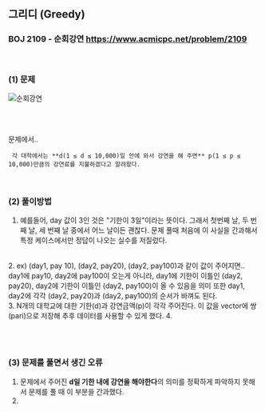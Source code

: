 ## 그리디 (Greedy) 
### BOJ 2109 - 순회강연      <https://www.acmicpc.net/problem/2109>

<br>

### (1) 문제 ###
![순회강연](https://user-images.githubusercontent.com/83392219/140550174-708fe8ca-3b88-4518-8574-b30da04d9e7e.JPG)

<br><br>

문제에서..<br>
```
 각 대학에서는 **d(1 ≤ d ≤ 10,000)일 안에 와서 강연을 해 주면** p(1 ≤ p ≤ 10,000)만큼의 강연료를 지불하겠다고 알려왔다. 
```
<br>

### (2) 풀이방법 ###
1. 예를들어, day 값이 3인 것은 "기한이 3일"이라는 뜻이다. 그래서 첫번째 날, 두 번째 날, 세 번째 날 중에서 어느 날이든 괜찮다. 
   문제 풀때 처음에 이 사실을 간과해서 특정 케이스에서만 정답이 나오는 실수를 저질렀다.  
<br>
2. 
ex) (day1, pay 10), (day2, pay20), (day2, pay100)과 같이 값이 주어지면.. <br>
day1에 pay10, day2에 pay100이 오는게 아니라,
day1에 기한이 이틀인 (day2, pay20), day2에 기한이 이틀인 (day2, pay100)이 올 수 있음을 의미
또한 day1, day2에 각각 (day2, pay20)과 (day2, pay100)의 순서가 바껴도 된다.
<br>
3. N개의 대학교에 대한 기한(d)과 강연금액(p)이 각각 주어진다. 이 값을 vector에 쌍(pari)으로 저장해 추후 데이터를 사용할 수 있게 했다.
4. 

<br><br>

### (3) 문제를 풀면서 생긴 오류 ###
1. 문제에서 주어진 **d일 기한 내에 강연을 해야한다**의 의미를 정확하게 파악하지 못해서 문제를 풀 때 이 부분을 간과했다.
2. 

